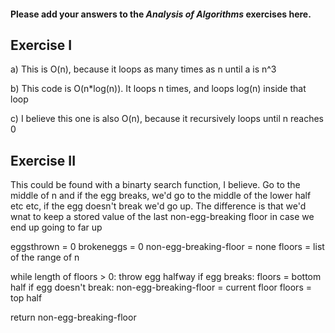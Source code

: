 #### Please add your answers to the ***Analysis of  Algorithms*** exercises here.

## Exercise I

a) This is O(n), because it loops as many times as n until a is n^3


b) This code is O(n*log(n)). It loops n times, and loops log(n) inside that loop


c) I believe this one is also O(n), because it recursively loops until n reaches 0

## Exercise II

This could be found with a binarty search function, I believe. 
Go to the middle of n and if the egg breaks, we'd go to the middle of the lower half etc etc, if the egg doesn't break we'd go up. The difference is that we'd wnat to keep a stored value of the last non-egg-breaking floor in case we end up going to far up


eggsthrown = 0
brokeneggs = 0
non-egg-breaking-floor = none
floors = list of the range of n

while length of floors > 0:
    throw egg halfway
    if egg breaks:
        floors = bottom half
    if egg doesn't break:
        non-egg-breaking-floor  = current floor
        floors = top half

return non-egg-breaking-floor 
